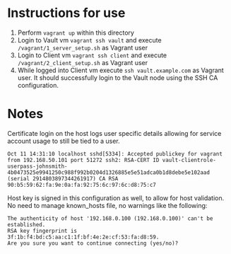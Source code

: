 # Instructions for use

1. Perform `vagrant up` within this directory
2. Login to Vault vm `vagrant ssh vault` and execute `/vagrant/1_server_setup.sh` as Vagrant user
3. Login to Client vm `vagrant ssh client` and execute `/vagrant/2_client_setup.sh` as Vagrant user
4. While logged into Client vm execute `ssh vault.example.com` as Vagrant user. It should successfully login to the Vault node using the SSH CA configuration.

# Notes

Certificate login on the host logs user specific details allowing for service account usage to still be tied to a user.

```
Oct 11 14:31:10 localhost sshd[5334]: Accepted publickey for vagrant from 192.168.50.101 port 51272 ssh2: RSA-CERT ID vault-clientrole-userpass-johnsmith-4b0473525e9941250c988f992b0204d1326885e5e51adca0b1d8debe5e102aad (serial 2914803897344261917) CA RSA 90:b5:59:62:fa:9e:0a:fa:92:75:6c:97:6c:d8:75:c7
```

Host key is signed in this configuration as well, to allow for host validation. No need to manage known_hosts file, no warnings like the following:

```
The authenticity of host '192.168.0.100 (192.168.0.100)' can't be established.
RSA key fingerprint is 3f:1b:f4:bd:c5:aa:c1:1f:bf:4e:2e:cf:53:fa:d8:59.
Are you sure you want to continue connecting (yes/no)?
```

